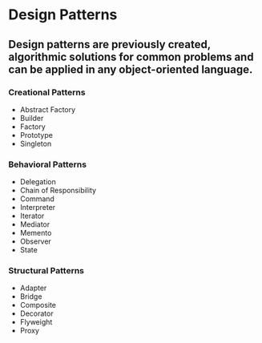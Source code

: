 # Design Patterns
Design patterns are previously created, algorithmic solutions for common problems and can be applied in any object-oriented language.
-----------------------------------

### Creational Patterns
   - Abstract Factory
   - Builder
   - Factory
   - Prototype
   - Singleton 

### Behavioral Patterns
   - Delegation
   - Chain of Responsibility
   - Command
   - Interpreter
   - Iterator
   - Mediator
   - Memento
   - Observer
   - State

### Structural Patterns
   - Adapter
   - Bridge
   - Composite
   - Decorator
   - Flyweight
   - Proxy
   

 